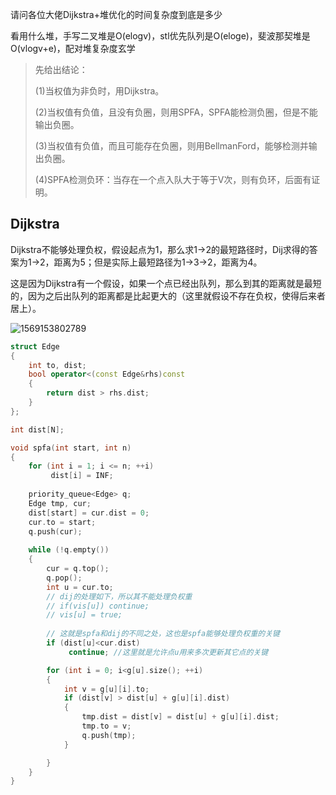 

请问各位大佬Dijkstra+堆优化的时间复杂度到底是多少



看用什么堆，手写二叉堆是O(elogv)，stl优先队列是O(eloge)，斐波那契堆是O(vlogv+e)，配对堆复杂度玄学



> 先给出结论：
>
> (1)当权值为非负时，用Dijkstra。
>
> (2)当权值有负值，且没有负圈，则用SPFA，SPFA能检测负圈，但是不能输出负圈。
>
> (3)当权值有负值，而且可能存在负圈，则用BellmanFord，能够检测并输出负圈。
>
> (4)SPFA检测负环：当存在一个点入队大于等于V次，则有负环，后面有证明。



## Dijkstra

Dijkstra不能够处理负权，假设起点为1，那么求1->2的最短路径时，Dij求得的答案为1->2，距离为5；但是实际上最短路径为1->3->2，距离为4。

这是因为Dijkstra有一个假设，如果一个点已经出队列，那么到其的距离就是最短的，因为之后出队列的距离都是比起更大的（这里就假设不存在负权，使得后来者居上）。

![1569153802789](assets/Untitled.asset/1569153802789.png)

```c++
struct Edge
{
    int to, dist;
    bool operator<(const Edge&rhs)const
    {
   	 	return dist > rhs.dist;
    }
};

int dist[N];

void spfa(int start, int n)
{
    for (int i = 1; i <= n; ++i)
   		 dist[i] = INF;
    
    priority_queue<Edge> q;
    Edge tmp, cur;
    dist[start] = cur.dist = 0;
    cur.to = start;
    q.push(cur);
    
    while (!q.empty())
    {
        cur = q.top();
        q.pop();
        int u = cur.to;
        // dij的处理如下，所以其不能处理负权重
        // if(vis[u]) continue;
        // vis[u] = true;
        
        // 这就是spfa和dij的不同之处，这也是spfa能够处理负权重的关键
        if (dist[u]<cur.dist)
       		 continue; //这里就是允许点u用来多次更新其它点的关键

        for (int i = 0; i<g[u].size(); ++i)
        {
            int v = g[u][i].to;
            if (dist[v] > dist[u] + g[u][i].dist)
            {
                tmp.dist = dist[v] = dist[u] + g[u][i].dist;
                tmp.to = v;
                q.push(tmp);
            }

   		}
    }
}
```

